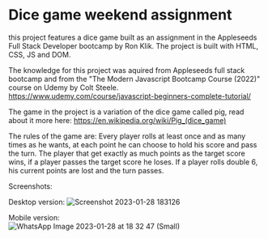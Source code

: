 # Dice game weekend assignment

this project features a dice game built as an assignment in the Appleseeds Full Stack Developer bootcamp by Ron Klik.
The project is built with HTML, CSS, JS and DOM.

The knowledge for this project was aquired from Appleseeds full stack bootcamp and from the "The Modern Javascript Bootcamp Course (2022)" course on Udemy by Colt Steele.
https://www.udemy.com/course/javascript-beginners-complete-tutorial/

The game in the project is a variation of the dice game called pig, read about it more here: 
https://en.wikipedia.org/wiki/Pig_(dice_game)

The rules of the game are:
Every player rolls at least once and as many times as he wants, at each point he can choose to hold his score and pass the turn. The player that get exactly as much points as the target score wins, if a player passes the target score he loses.
If a player rolls double 6, his current points are lost and the turn passes.

Screenshots:

Desktop version:
![Screenshot 2023-01-28 183126](https://user-images.githubusercontent.com/121381849/215278038-0f805090-e9a5-42bf-bd66-09ac5f56c6d7.png)

Mobile version: <br>
![WhatsApp Image 2023-01-28 at 18 32 47 (Small)](https://user-images.githubusercontent.com/121381849/215278311-bd9cc243-ad1a-4f3a-83f3-4ebabde4fe9a.jpeg)
